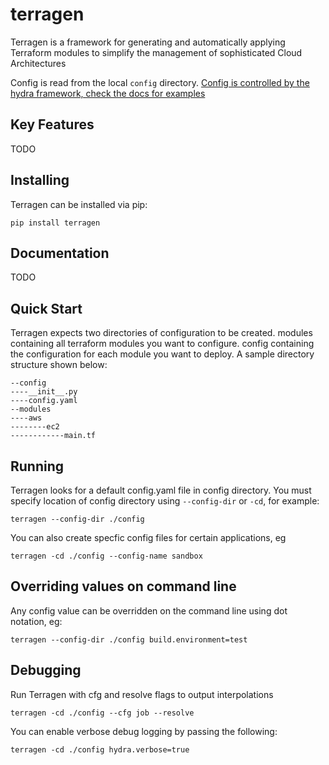 # terragen
Terragen is a framework for generating and automatically applying Terraform modules to simplify the management of sophisticated Cloud Architectures

Config is read from the local ```config``` directory.  [Config is controlled by the hydra framework, check the docs for examples](https://hydra.cc/docs/intro/)

## Key Features
TODO

## Installing
Terragen can be installed via pip:

```commandline
pip install terragen
```

## Documentation
TODO

## Quick Start
Terragen expects two directories of configuration to be created. modules containing all terraform modules you want to configure. config containing the configuration for each module you want to deploy.  A sample directory structure shown below:
```commandline
--config
----__init__.py
----config.yaml
--modules
----aws
--------ec2
------------main.tf
```

## Running
Terragen looks for a default config.yaml file in config directory.  You must specify location of config directory using `--config-dir` or `-cd`, for example:
```commandline
terragen --config-dir ./config
```
You can also create specfic config files for certain applications, eg
```commandline
terragen -cd ./config --config-name sandbox
```

## Overriding values on command line
Any config value can be overridden on the command line using dot notation, eg:
```commandline
terragen --config-dir ./config build.environment=test
```

## Debugging
Run Terragen with cfg and resolve flags to output interpolations
```commandline
terragen -cd ./config --cfg job --resolve
```

You can enable verbose debug logging by passing the following:
```commandline
terragen -cd ./config hydra.verbose=true
```
